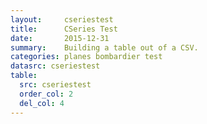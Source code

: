 ```yaml
---
layout:     cseriestest
title:      CSeries Test
date:       2015-12-31
summary:    Building a table out of a CSV.
categories: planes bombardier test
datasrc: cseriestest
table:
  src: cseriestest
  order_col: 2
  del_col: 4
---
```


